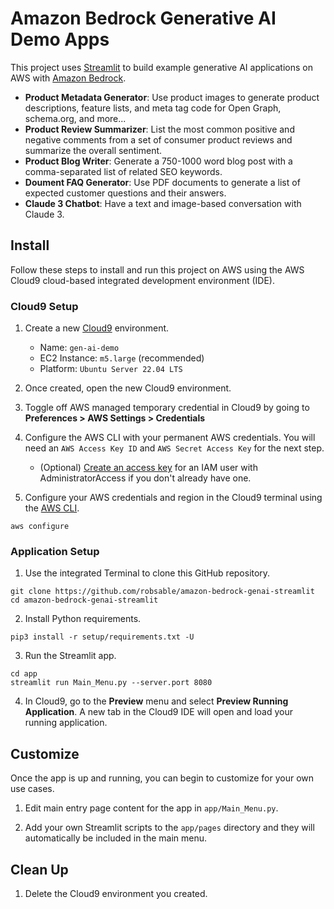 # Amazon Bedrock Generative AI Demo Apps

This project uses [Streamlit](https://streamlit.io/) to build example generative AI applications on AWS with [Amazon Bedrock](https://aws.amazon.com/bedrock/).

- **Product Metadata Generator**: 
Use product images to generate product descriptions, feature lists, and meta tag code for Open Graph, schema.org, and more...
- **Product Review Summarizer**: 
List the most common positive and negative comments from a set of consumer product reviews and summarize the overall sentiment.
- **Product Blog Writer**: 
Generate a 750-1000 word blog post with a comma-separated list of related SEO keywords.
- **Doument FAQ Generator**: 
Use PDF documents to generate a list of expected customer questions and their answers.
- **Claude 3 Chatbot**: 
Have a text and image-based conversation with Claude 3.

## Install 

Follow these steps to install and run this project on AWS using the AWS Cloud9 cloud-based integrated development environment (IDE). 

### Cloud9 Setup

1. Create a new [Cloud9](https://console.aws.amazon.com/cloud9control/home#/create) environment.

   - Name: ```gen-ai-demo```
   - EC2 Instance: ```m5.large``` (recommended)
   - Platform: ```Ubuntu Server 22.04 LTS```

1. Once created, open the new Cloud9 environment.

1. Toggle off AWS managed temporary credential in Cloud9 by going to **Preferences > AWS Settings > Credentials**

1. Configure the AWS CLI with your permanent AWS credentials. You will need an ```AWS Access Key ID``` and ```AWS Secret Access Key``` for the next step.
   - (Optional) [Create an access key](https://docs.aws.amazon.com/cli/latest/userguide/cli-services-iam-create-creds.html) for an IAM user with AdministratorAccess  if you don't already have one.

1. Configure your AWS credentials and region in the Cloud9 terminal using the [AWS CLI](https://docs.aws.amazon.com/cli/latest/reference/configure/).

```
aws configure
```

### Application Setup

1. Use the integrated Terminal to clone this GitHub repository.

```
git clone https://github.com/robsable/amazon-bedrock-genai-streamlit
cd amazon-bedrock-genai-streamlit
```

2. Install Python requirements.

```
pip3 install -r setup/requirements.txt -U
```

3. Run the Streamlit app.

```
cd app
streamlit run Main_Menu.py --server.port 8080
```

4. In Cloud9, go to the **Preview** menu and select **Preview Running Application**. A new tab in the Cloud9 IDE will open and load your running application.

## Customize

Once the app is up and running, you can begin to customize for your own use cases.

1. Edit main entry page content for the app in ```app/Main_Menu.py```.

1. Add your own Streamlit scripts to the ```app/pages``` directory and they will automatically be included in the main menu.

## Clean Up

1. Delete the Cloud9 environment you created.
